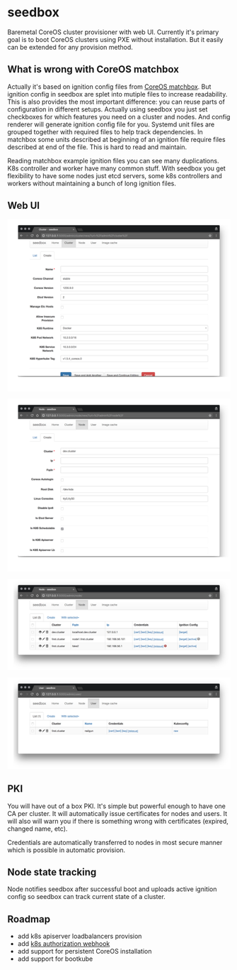 # seedbox

Baremetal CoreOS cluster provisioner with web UI. Currently it's primary goal is to boot CoreOS
clusters using PXE without installation. But it easily can be extended for any provision method.

## What is wrong with CoreOS matchbox

Actually it's based on ignition config files from [CoreOS matchbox](https://github.com/coreos/matchbox).
But ignition config in seedbox are splet into mutiple files to increase readability. This is also
provides the most important difference: you can reuse parts of configuration in different setups.
Actually using seedbox you just set checkboxes for which features you need on a cluster and nodes. And
config renderer will generate ignition config file for you. Systemd unit files are grouped together
with required files to help track dependencies. In matchbox some units described at beginning of an
ignition file require files described at end of the file. This is hard to read and maintain.

Reading matchbox example ignition files you can see many duplications. K8s controller and worker have
many common stuff. With seedbox you get flexibility to have some nodes just etcd servers, some k8s
controllers and workers without maintaining a bunch of long ignition files.

## Web UI

![](docs/img/cluster-create.png)

![](docs/img/node-create.png)

![](docs/img/node-list.png)

![](docs/img/user-list.png)

## PKI

You will have out of a box PKI. It's simple but powerful enough to have one CA per cluster. It will
automatically issue certificates for nodes and users. It will also will warn you if there is something
wrong with certificates (expired, changed name, etc).

Credentials are automatically transferred to nodes in most secure manner which is possible in automatic
provision.

## Node state tracking

Node notifies seedbox after successful boot and uploads active ignition config so seedbox can track
current state of a cluster.

## Roadmap

* add k8s apiserver loadbalancers provision
* add [k8s authorization webhook](https://kubernetes.io/docs/admin/authorization/)
* add support for persistent CoreOS installation
* add support for bootkube

